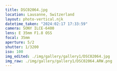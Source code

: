 ```yaml
---
title: DSC02064.jpg
location: Lausanne, Switzerland
layout: photo-vertical.njk
datetime_taken: "2024:02:17 17:33:59"
camera: SONY ILCE-6400
lens: E 35mm F1.8 OSS
focal: 35mm
aperture: 5/2
shutter: 1/3200
iso: 100
img_edited: ./img/gallery/gallery1/DSC02064.jpg
img_raw: ./img/gallery/gallery1/DSC02064.ARW.png
---
```

